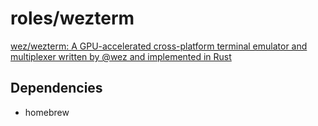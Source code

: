 # roles/wezterm
[wez/wezterm: A GPU-accelerated cross-platform terminal emulator and multiplexer written by @wez and implemented in Rust](https://github.com/wez/wezterm)



## Dependencies
- homebrew

